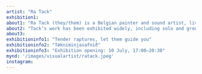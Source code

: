 ```yaml
---
artist: "Ra Tack"
exhibition1: 
about1: "Ra Tack (they/them) is a Belgian painter and sound artist, living and working in Seyðisfjörður, Iceland. Their paintings oscillate between abstraction and representation, often rendered in oil on large canvases. Tack’s compositions are composed of lush, expressive textures and colours, and deal with themes of transition, duality, love and longing." 
about2: "Tack’s work has been exhibited widely, including solo and group exhibitions in London, Ghent, Antwerp, Berlin, New York, Copenhagen, and Marrakech. Ra is one of the leading painters working in East Iceland today."
about3: 
exhibitioninfo1: "Tender raptures, let them guide you"
exhibitioninfo2: "Tækniminjasafnið"
exhibitioninfo3: "Exhibition opening: 10 July, 17:00–20:30"
mynd: '/images/visualartist/ratack.jpeg'
instagram: 
---
```

